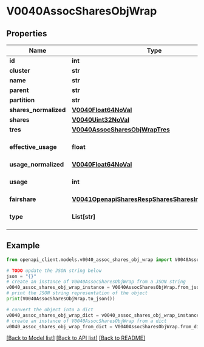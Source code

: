 # V0040AssocSharesObjWrap


## Properties

Name | Type | Description | Notes
------------ | ------------- | ------------- | -------------
**id** | **int** | Association ID | [optional] 
**cluster** | **str** | Cluster name | [optional] 
**name** | **str** | Share name | [optional] 
**parent** | **str** | Parent name | [optional] 
**partition** | **str** | Partition name | [optional] 
**shares_normalized** | [**V0040Float64NoVal**](V0040Float64NoVal.md) |  | [optional] 
**shares** | [**V0040Uint32NoVal**](V0040Uint32NoVal.md) |  | [optional] 
**tres** | [**V0040AssocSharesObjWrapTres**](V0040AssocSharesObjWrapTres.md) |  | [optional] 
**effective_usage** | **float** | Effective, normalized usage | [optional] 
**usage_normalized** | [**V0040Float64NoVal**](V0040Float64NoVal.md) |  | [optional] 
**usage** | **int** | Measure of tresbillableunits usage | [optional] 
**fairshare** | [**V0041OpenapiSharesRespSharesSharesInnerFairshare**](V0041OpenapiSharesRespSharesSharesInnerFairshare.md) |  | [optional] 
**type** | **List[str]** | User or account association | [optional] 

## Example

```python
from openapi_client.models.v0040_assoc_shares_obj_wrap import V0040AssocSharesObjWrap

# TODO update the JSON string below
json = "{}"
# create an instance of V0040AssocSharesObjWrap from a JSON string
v0040_assoc_shares_obj_wrap_instance = V0040AssocSharesObjWrap.from_json(json)
# print the JSON string representation of the object
print(V0040AssocSharesObjWrap.to_json())

# convert the object into a dict
v0040_assoc_shares_obj_wrap_dict = v0040_assoc_shares_obj_wrap_instance.to_dict()
# create an instance of V0040AssocSharesObjWrap from a dict
v0040_assoc_shares_obj_wrap_from_dict = V0040AssocSharesObjWrap.from_dict(v0040_assoc_shares_obj_wrap_dict)
```
[[Back to Model list]](../README.md#documentation-for-models) [[Back to API list]](../README.md#documentation-for-api-endpoints) [[Back to README]](../README.md)


